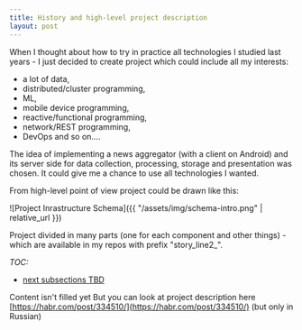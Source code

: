 ```yaml
---
title: History and high-level project description
layout: post
---
```


When I thought about how to try in practice all technologies I studied last years - I just decided to create project which could include all my interests:

* a lot of data,
* distributed/cluster programming,
* ML,
* mobile device programming,
* reactive/functional programming,
* network/REST programming,
* DevOps and so on....

The idea of implementing a news aggregator (with a client on Android) and its server side for data collection, processing, storage and presentation was chosen.
It could give me a chance to use all technologies I wanted.

From high-level point of view project could be drawn like this:

![Project Inrastructure Schema]({{ "/assets/img/schema-intro.png" | relative_url }})

Project divided in many parts (one for each component and other things) - which are available in my repos with prefix "story_line2_".

*TOC:*

* [next subsections TBD]()


Content isn't filled yet
But you can look at project description here [https://habr.com/post/334510/](https://habr.com/post/334510/)  (but only in Russian)
